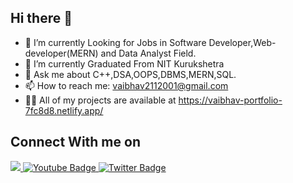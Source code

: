 ## Hi there 👋

- 🔭 I’m currently Looking for Jobs in Software Developer,Web-developer(MERN) and Data Analyst Field.
- 🌱 I’m currently Graduated From NIT Kurukshetra
- 💬 Ask me about C++,DSA,OOPS,DBMS,MERN,SQL.
- 📫 How to reach me: vaibhav2112001@gmail.com
- 👨‍💻 All of my projects are available at https://vaibhav-portfolio-7fc8d8.netlify.app/

<h2>Connect With me on </h2>
<div id="badges">
  <a href="your-linkedin-URL">
    <img src="https://drive.google.com/file/d/1ObcUZDFPqvujNTTgrALl3Qk9bQ7SZCBl/view?usp=sharing"/>
  </a>
  <a href="your-youtube-URL">
    <img src="https://img.shields.io/badge/YouTube-red?style=for-the-badge&logo=youtube&logoColor=white" alt="Youtube Badge"/>
  </a>
  <a href="your-twitter-URL">
    <img src="https://img.shields.io/badge/Twitter-blue?style=for-the-badge&logo=twitter&logoColor=white" alt="Twitter Badge"/>
  </a>
</div>
